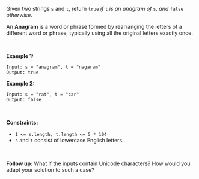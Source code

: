 Given two strings `s` and `t`, return `true` *if* `t` *is an anagram of*
`s`*, and* `false` *otherwise*.

An **Anagram** is a word or phrase formed by rearranging the letters of
a different word or phrase, typically using all the original letters
exactly once.

 

**Example 1:**

    Input: s = "anagram", t = "nagaram"
    Output: true

**Example 2:**

    Input: s = "rat", t = "car"
    Output: false

 

**Constraints:**

-   `1 <= s.length, t.length <= 5 * 104`
-   `s` and `t` consist of lowercase English letters.

 

**Follow up:** What if the inputs contain Unicode characters? How would
you adapt your solution to such a case?
